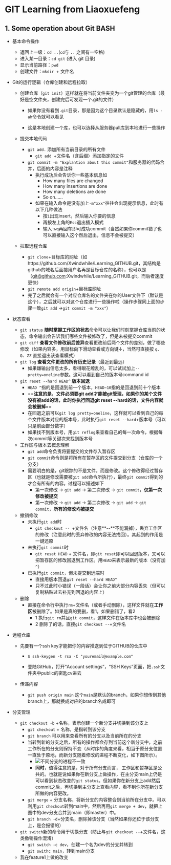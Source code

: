 # GIT Learning from Liaoxuefeng

## 1. Some operation about Git BASH

- 基本命令操作

  - 返回上一级：`cd ..`(`cd`与 `..` 之间有一空格)
  - 进入某一目录：`cd git` (进入 git 目录)
  - 显示当前路径：`pwd`
  - 创建文件：`mkdir `+ 文件名

- Git的运行逻辑（仓库创建和远程拉取）

  - 创建仓库（`git init`）这样就在将当前文件夹变为一个git管理的仓库（最好是空文件夹，创建完后可发现一个.git的文件）

    - 如果你没有看到`.git`目录，那是因为这个目录默认是隐藏的，用`ls -ah`命令就可以看见

    - 这是本地创建一个库，也可以选择从服务器pull库到本地进行一些操作

  - 提交本地代码

    - `git add.` 添加所有当前目录的所有文件
      - `git add `+文件名（含后缀）添加指定的文件
    - `git commit -m "Explantion about this commit"`和服务器的代码合并，后面的内容是注释
      - 执行成功后会告诉你一些基本信息如
        - How many files are changed
        - How many insertions are done
        - How many deletions are done
        - So on……
      - 如果在输入命令是没有加上`-m"xxx"`往往会出现提示信息，此时有以下几种做法
        - 按`i`出现insert，然后输入你要的信息
        - 再按左上角的`Esc`退出插入模式
        - 输入`:wq`再回车即可成功commit（当然如果你commit错了也可以直接输入这个然后退出，信息不会被提交）

  - 拉取远程仓库

    - `git clone`+目标库的网址（如https://github.com/Xwindwhile/Learning_GITHUB.git，其结构是github的域名后面接用户名再是目标仓库的名称），也可以是（git@github.com:Xwindwhile/Learning_GITHUB.git，而后者速度更快）
    - `git remote add origin`+目标库网址
    - 完了之后就会有一个对应仓库名的文件夹在你的User文件下（默认是这个），之后就可以对这个仓库进行一些操作啦（操作步骤同上面的步骤一致`git add` ->`git commit -m "xxx"`）

- 状态查看

  - `git status` **随时掌握工作区的状态**命令可以让我们时刻掌握仓库当前的状态，命令输出会告诉我们哪些文件被修改了，但是未被提交commit
  - `git diff` **查看文件修改前后差异**查看更改前后两个文件的差别，做了哪些修改（如果内容多，用鼠标向下滑动查看或方向键↓，当然可直接按 `q`、`Q`、`ZZ` 直接退出该查看模式）
  - `git log` **查看文件更改的所有历史记录**（最近到最远）
    - 如果嫌输出信息太多，看得眼花缭乱的，可以试试加上`--pretty=oneline`参数。这可以看到自己的版本号command id
  - `git reset --hard HEAD^` **版本回退**
    - `HEAD ^`指的是回退到前一个版本，`HEAD~10`指的是回退到前十个版本
    - ==**注意的是，文件必须要git add才能被git管理，如果你的某个文件没有被add的话，此时你执行回退git reset --hard的话，文件内容就会被删掉**==
    - 在回退之前可以`git log pretty=oneline`，这样就可以看到自己的每个文件版本对应的版本号，此时执行`git reset --hard`+版本号（可以只是前面部分数字）
    - 如果找不到版本号，用`git reflog`来查看自己的每一次命令，根据每次commit等关键次来找到版本号
  - 工作区与版本去概念理解
    - `git add`命令负责将要提交的文件存入暂存区
    - `git commit`命令则是将所有在暂存区的文件提交到分支（仓库的一个分支）
    - 需要明白的是，git跟踪的不是文件，而是修改。这个修改得经过暂存区（也就是修改需要被`git add`命令所执行），最终`git commit`得到的才会有所有的内容。过程可以描述如下
      - 第一次修改 -> `git add` -> 第二次修改 -> `git commit`，**仅第一次修改被提交**
      - 第一次修改 -> `git add` -> 第二次修改 -> `git add` -> `git commit`，**所有的修改均被提交**
  - 撤销修改
    - 未执行`git add`时
      - `git checkout -- `+文件名（注意**--**不能漏掉），丢弃工作区的修改（注意此时的丢弃修改的内容无法找回）。其起到的作用是一键还原
    - 未执行`git commit`时
      - `git reset HEAD` + 文件名，即`git reset`即可以回退版本，又可以把暂存区的修改回退到工作区。用`HEAD`来表示最新的版本（没有加`^`）
    - 已执行`git commit`，但未提交到远端时
      - 直接用版本回退`git reset --hard HEAD^`
      - 只不过此时小错误（一段话）会让你之前大部分内容丢失（但可以复制粘贴过去补充到回退的内容上）
  - 删除
    - 直接在命令行中执行`rm`+文件名（或者手动删除），这样文件就在**工作区**被删除了。如果是真的要删，看1，如果删错了，看2
      - 1 执行`git rm`并且`git commit`，这样文件在版本库中也会被删除
      - 2 删除了的话，直接`git checkout --`+文件名
  
- 远程仓库

  - 先要有一个ssh key才能把你的内容推送到位于GITHUB的仓库中

    - ```
      $ ssh-keygen -t rsa -C "youremail@example.com"
      ```

    - 登陆GitHub，打开“Account settings”，“SSH Keys”页面，把`.ssh`文件夹中public的密匙cv进去

  - 传递内容

    - `git push origin main` 这个`main`是默认的branch，如果你想传到其他branch上，那就换成对应的branch名成即可

- 分支管理

  - `git checkout -b` +名称，表示创建一个新分支并切换到该分支上
    - `git checkout` + 名称，是指转到该分支
    - `git branch` 可以用来查看所有的分支以及当前所在的分支
    - 当转到新的分支之后，所有的操作都会存到当前这个新分支中，之前工作所在的分支则保持不变（从时序的角度来看，相当于原分支位置一直处于原地，而新分支随着修改的进程不断变化，如下图所示）。
      - ![不同分支的进程不一致](C:\Users\Xwindwaaaani\Desktop\py量化\Typora文件集\不同分支的进程不一致.png)
      - **同时**，值得注意的是，对于所有分支而言， 工作区和暂存区是公共的。也就是说如果你在新分支上做操作，在主分支main上仍是可以看到状态改变的`git status`。但如果你在新分支上add然后commit之后，再切换到主分支上查看内容，看不到你所在新分支所做的内容更改。
    - `git merge` + 分支名称，将新分支的内容整合到当前所在分支中。可以利用`git checkout`转到main中，然后再用`git merge + dev`，就把上图中的dev分支合并到main（即master）中。
    - `git branch -d`+分支名，删除掉该分支（当然如果你还位于该分支上，是会报错的）
  - `git switch`新的命令用于切换分支（防止与`git checkout --`+文件名，这类撤销操作混淆）
    - `git switch -c dev`，创建一个名为dev的分支并转到
    - `git swithc main`，转到main分支
  - 我在feature1上做的改变